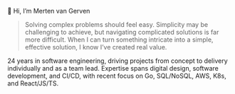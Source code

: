 👋 Hi, I’m Merten van Gerven

> Solving complex problems should feel easy. Simplicity may be challenging to achieve, but navigating complicated solutions is far more difficult. When I can turn something intricate into a simple, effective solution, I know I’ve created real value.

24 years in software engineering, driving projects from concept to delivery individually and as a team lead. Expertise spans digital design, software development, and CI/CD, with recent focus on Go, SQL/NoSQL, AWS, K8s, and React/JS/TS.
